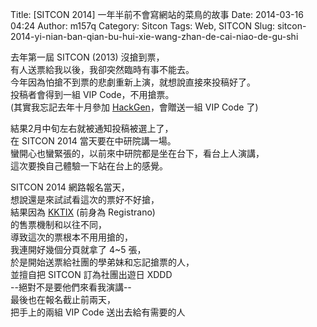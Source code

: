 Title: [SITCON 2014] 一年半前不會寫網站的菜鳥的故事
Date: 2014-03-16 04:24
Author: m157q
Category: Sitcon
Tags: Web, SITCON
Slug: sitcon-2014-yi-nian-ban-qian-bu-hui-xie-wang-zhan-de-cai-niao-de-gu-shi

<script async class="speakerdeck-embed" data-id="45b691608e54013146051a945ae20cc0" data-ratio="1.33333333333333" src="//speakerdeck.com/assets/embed.js"></script>  
  
去年第一屆 SITCON (2013) 沒搶到票，  
有人送票給我以後，我卻突然臨時有事不能去。  
今年因為怕搶不到票的悲劇重新上演，就想說直接來投稿好了。  
投稿者會得到一組 VIP Code，不用搶票。  
(其實我忘記去年十月參加 [HackGen](http://hackgen.sitcon.org/)，會贈送一組 VIP Code 了)  
  
結果2月中旬左右就被通知投稿被選上了，  
在 SITCON 2014 當天要在中研院講一場。  
蠻開心也蠻緊張的，以前來中研院都是坐在台下，看台上人演講，  
這次要換自己體驗一下站在台上的感覺。  
  
SITCON 2014 網路報名當天，  
想說還是來試試看這次的票好不好搶，  
結果因為 [KKTIX](https://kktix.com/) (前身為 Registrano)  
的售票機制和以往不同，  
導致這次的票根本不用用搶的，  
我連開好幾個分頁就拿了 4~5 張，  
於是開始送票給社團的學弟妹和忘記搶票的人，  
並擅自把 SITCON 訂為社團出遊日 XDDD  
--絕對不是要他們來看我演講--  
最後也在報名截止前兩天，  
把手上的兩組 VIP Code 送出去給有需要的人  
  
  
  